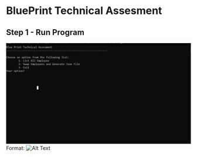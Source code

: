# BluePrint Technical Assesment

## Step 1 - Run Program

![Home](/ss/home.PNG)
Format: ![Alt Text](url)
